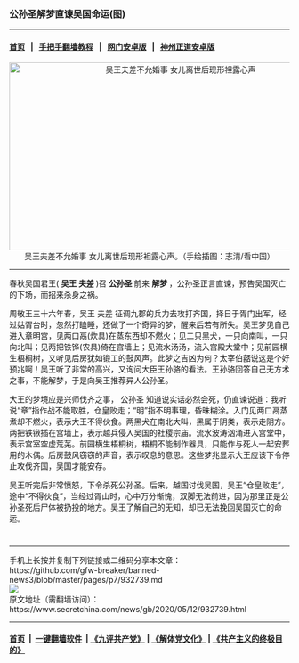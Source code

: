 ### 公孙圣解梦直谏吴国命运(图)
------------------------

#### [首页](https://github.com/gfw-breaker/banned-news3/blob/master/README.md) &nbsp;&nbsp;|&nbsp;&nbsp; [手把手翻墙教程](https://github.com/gfw-breaker/guides/wiki) &nbsp;&nbsp;|&nbsp;&nbsp; [网门安卓版](https://github.com/oGate2/oGate) &nbsp;&nbsp;|&nbsp;&nbsp; [神州正道安卓版](https://github.com/SzzdOgate/update) 



<div class="article_right" style="fone-color:#000">
 <p style="text-align:center">
  <img alt="吴王夫差不允婚事 女儿离世后现形袒露心声" src="https://img2.secretchina.com/pic/2019/4-2/p2394881a980295249-ss.jpg" style="height:337px; width:600px"/>
  <br>
   吴王夫差不允婚事 女儿离世后现形袒露心声。（手绘插图：志清/看中国）
   <span id="hideid" name="hideid" style="color:red;display:none;">
    <span href="https://www.secretchina.com">
    </span>
   </span>
  </br>
 </p>
 <div id="txt-mid1-t21-2017">
  

---


  </div>
 </div>
 <p>
  春秋吴国君王(
  <strong>
   <span href="https://www.secretchina.com/news/gb/tag/吴王" target="_blank">
    吴王
   </span>
   夫差
  </strong>
  )召
  <strong>
   公孙圣
  </strong>
  前来
  <strong>
   解梦
  </strong>
  ，公孙圣正言直谏，预告吴国灭亡的下场，而招来杀身之祸。
  <span id="hideid" name="hideid" style="color:red;display:none;">
   <span href="https://www.secretchina.com">
   </span>
  </span>
 </p>
 <p>
  周敬王三十六年春，吴王
  <span href="https://www.secretchina.com/news/gb/tag/夫差" target="_blank">
   夫差
  </span>
  征调九郡的兵力去攻打齐国，择日于胥门出军，经过姑胥台时，忽然打瞌睡，还做了一个奇异的梦，醒来后若有所失。吴王梦见自己进入章明宫，见两口鬲(炊具)在蒸东西却不燃火；见二只黑犬，一只向南叫，一只向北叫；见两把铁铧(农具)倚在宫墙上；见流水汤汤，流入宫殿大堂中；见前园横生梧桐树，又听见后房犹如锻工的鼓风声。此梦之吉凶为何？太宰伯嚭说这是个好预兆啊！吴王听了非常的高兴，又询问大臣王孙骆的看法。王孙骆回答自己无方术之事，不能解梦，于是向吴王推荐异人公孙圣。
 </p>
 <p>
  大王的梦境应是兴师伐齐之事，
  <span href="https://www.secretchina.com/news/gb/tag/公孙圣" target="_blank">
   公孙圣
  </span>
  知道说实话必然会死，仍直谏说道：我听说“章”指作战不能取胜，仓皇败走；“明”指不明事理，昏昧糊涂。入门见两口鬲蒸煮却不燃火，表示大王不得伙食。两黑犬在南北大叫，黑属于阴类，表示走阴方。两把铁锹插在宫墙上，表示越兵侵入吴国的社稷宗庙。流水波涛汹涌进入宫堂中，表示宫室空虚荒芜。前园横生梧桐树，梧桐不能制作器具，只能作与死人一起安葬用的木偶。后房鼓风窃窃的声音，表示叹息的意思。这些梦兆显示大王应该下令停止攻伐齐国，吴国才能安存。
 </p>
 <p>
  吴王听完后非常愤怒，下令杀死公孙圣。后来，越国讨伐吴国，吴王“仓皇败走”，途中“不得伙食”，当经过胥山时，心中万分惭愧，双脚无法前进，因为那里正是公孙圣死后尸体被扔投的地方。吴王了解自己的无知，却已无法挽回吴国灭亡的命运。
 </p>
 <p>
  <center>
   <div>
    <div id="txt-mid2-t22-2017" style="display: block;  max-height: 351px;  overflow: hidden;">
     <div id="SC-21xxx">
     </div>
     <ins class="adsbygoogle" data-ad-client="ca-pub-1276641434651360" data-ad-format="auto" data-ad-slot="4301710469" data-full-width-responsive="true" style="display:block">
     </ins>
    </div>
   </div>
  </center>
  <div style="padding-top:12px;">
  </div>
 </p>
</div>

<hr/>
手机上长按并复制下列链接或二维码分享本文章：<br/>
https://github.com/gfw-breaker/banned-news3/blob/master/pages/p7/932739.md <br/>
<a href='https://github.com/gfw-breaker/banned-news3/blob/master/pages/p7/932739.md'><img src='https://github.com/gfw-breaker/banned-news3/blob/master/pages/p7/932739.md.png'/></a> <br/>
原文地址（需翻墙访问）：https://www.secretchina.com/news/gb/2020/05/12/932739.html


------------------------
#### [首页](https://github.com/gfw-breaker/banned-news3/blob/master/README.md) &nbsp;|&nbsp; [一键翻墙软件](https://github.com/gfw-breaker/nogfw/blob/master/README.md) &nbsp;| [《九评共产党》](https://github.com/gfw-breaker/9ping.md/blob/master/README.md#九评之一评共产党是什么) | [《解体党文化》](https://github.com/gfw-breaker/jtdwh.md/blob/master/README.md) | [《共产主义的终极目的》](https://github.com/gfw-breaker/gczydzjmd.md/blob/master/README.md)


<img src='http://gfw-breaker.win/banned-news3/pages/p7/932739.md' width='0px' height='0px'/>